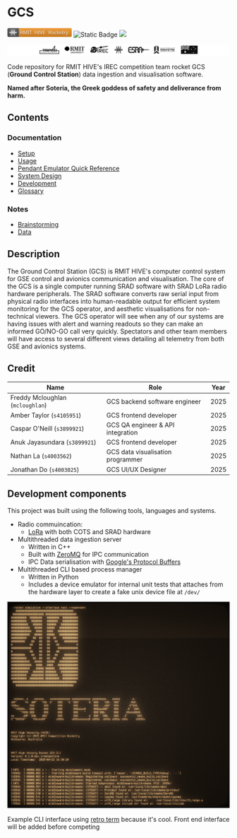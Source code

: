 # GCS

<p>
    <img src="https://raw.githubusercontent.com/RMIT-Competition-Rocketry/.github/refs/heads/main/assets/hive_badge.svg" height="20rem">
    <img alt="Static Badge" src="https://img.shields.io/badge/status-work_in_progress-black">
    <img src="https://github.com/RMIT-Competition-Rocketry/GCS/actions/workflows/build_and_test_cpp.yml/badge.svg" height="20rem">
</p>

![banner](docs/assets/banner.png)

Code repository for RMIT HIVE's IREC competition team rocket GCS (**Ground Control Station**) data ingestion and visualisation software.

**Named after Soteria, the Greek goddess of safety and deliverance from harm.**


<!-- TODO Make a monochrome png for logos. Consider https://simpleicons.org/ -->



## Contents

### Documentation

- [Setup](docs/setup.md)
- [Usage](docs/usage.md)
- [Pendant Emulator Quick Reference](docs/pendant_emulator.md)
- [System Design](docs/system_design.md)
- [Development](docs/development.md)
- [Glossary](docs/glossary.md)

### Notes

- [Brainstorming](notes/brainstorming.md)
- [Data](notes/data.md)


## Description

The Ground Control Station (GCS) is RMIT HIVE's computer control system for GSE control and avionics communication and visualisation. The core of the GCS is a single computer running SRAD software with SRAD LoRa radio hardware peripherals. The SRAD software converts raw serial input from physical radio interfaces into human-readable output for efficient system monitoring for the GCS operator, and aesthetic visualisations for non-technical viewers. The GCS operator will see when any of our systems are having issues with alert and warning readouts so they can make an informed GO/NO-GO call very quickly. Spectators and other team members will have access to several different views detailing all telemetry from both GSE and avionics systems.

## Credit

| Name | Role | Year |
| --- | --- | --- |
| Freddy Mcloughlan (`mcloughlan`)  | GCS backend software engineer | 2025 |
| Amber Taylor (`s4105951`)  | GCS frontend developer | 2025 |
| Caspar O'Neill (`s3899921`)  | GCS QA engineer & API integration | 2025 |
| Anuk Jayasundara (`s3899921`)  | GCS frontend developer | 2025 |
| Nathan La (`s4003562`)  | GCS data visualisation programmer | 2025 |
| Jonathan Do (`s4003025`)  | GCS UI/UX Designer | 2025 |

## Development components

This project was built using the following tools, languages and systems.

- Radio commuincation:
    - [LoRa](https://en.wikipedia.org/wiki/LoRa) with both COTS and SRAD hardware
- Multithreaded data ingestion server
    - Written in C++
    - Built with [ZeroMQ](https://zeromq.org/) for IPC communication
    - IPC Data serialisation with [Google's Protocol Buffers](https://protobuf.dev/)
- Multithreaded CLI based process manager
    - Written in Python
    - Includes a device emulator for internal unit tests that attaches from the hardware layer to create a fake unix device file at `/dev/`


![CLI interface](docs/assets/cli.png)

Example CLI interface using [retro term](https://github.com/Swordfish90/cool-retro-term) because it's cool. Front end interface will be added before competing
